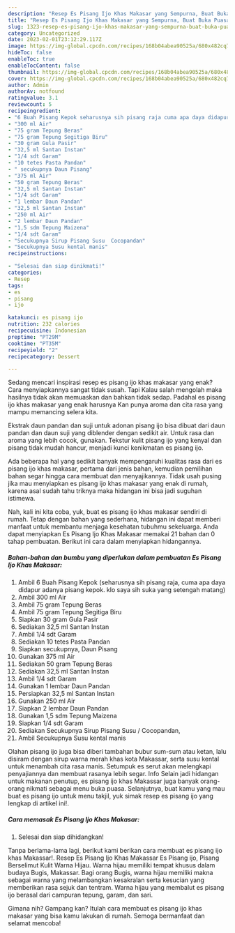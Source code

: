 ```yaml
---
description: "Resep Es Pisang Ijo Khas Makasar yang Sempurna, Buat Buka Puasa Bisa Manjain Lidah"
title: "Resep Es Pisang Ijo Khas Makasar yang Sempurna, Buat Buka Puasa Bisa Manjain Lidah"
slug: 1323-resep-es-pisang-ijo-khas-makasar-yang-sempurna-buat-buka-puasa-bisa-manjain-lidah
category: Uncategorized
date: 2023-02-01T23:12:29.117Z
image: https://img-global.cpcdn.com/recipes/168b04abea90525a/680x482cq70/es-pisang-ijo-khas-makasar-foto-resep-utama.jpg
hideToc: false
enableToc: true
enableTocContent: false
thumbnail: https://img-global.cpcdn.com/recipes/168b04abea90525a/680x482cq70/es-pisang-ijo-khas-makasar-foto-resep-utama.jpg
cover: https://img-global.cpcdn.com/recipes/168b04abea90525a/680x482cq70/es-pisang-ijo-khas-makasar-foto-resep-utama.jpg
author: Admin
authorAv: notfound
ratingvalue: 3.1
reviewcount: 5
recipeingredient:
- "6 Buah Pisang Kepok seharusnya sih pisang raja cuma apa daya didapur adanya pisang kepok klo saya sih suka yang setengah matang"
- "300 ml Air"
- "75 gram Tepung Beras"
- "75 gram Tepung Segitiga Biru"
- "30 gram Gula Pasir"
- "32,5 ml Santan Instan"
- "1/4 sdt Garam"
- "10 tetes Pasta Pandan"
- " secukupnya Daun Pisang"
- "375 ml Air"
- "50 gram Tepung Beras"
- "32,5 ml Santan Instan"
- "1/4 sdt Garam"
- "1 lembar Daun Pandan"
- "32,5 ml Santan Instan"
- "250 ml Air"
- "2 lembar Daun Pandan"
- "1,5 sdm Tepung Maizena"
- "1/4 sdt Garam"
- "Secukupnya Sirup Pisang Susu  Cocopandan"
- "Secukupnya Susu kental manis"
recipeinstructions:

- "Selesai dan siap dinikmati!"
categories:
- Resep
tags:
- es
- pisang
- ijo

katakunci: es pisang ijo 
nutrition: 232 calories
recipecuisine: Indonesian
preptime: "PT29M"
cooktime: "PT35M"
recipeyield: "2"
recipecategory: Dessert

---
```



Sedang mencari inspirasi resep es pisang ijo khas makasar yang enak? Cara menyiapkannya sangat tidak susah. Tapi Kalau salah mengolah maka hasilnya tidak akan memuaskan dan bahkan tidak sedap. Padahal es pisang ijo khas makasar yang enak harusnya Kan punya aroma dan cita rasa yang mampu memancing selera kita.


Ekstrak daun pandan dan suji untuk adonan pisang ijo bisa dibuat dari daun pandan dan daun suji yang diblender dengan sedikit air. Untuk rasa dan aroma yang lebih cocok, gunakan. Tekstur kulit pisang ijo yang kenyal dan pisang tidak mudah hancur, menjadi kunci kenikmatan es pisang ijo.

Ada beberapa hal yang sedikit banyak mempengaruhi kualitas rasa dari es pisang ijo khas makasar, pertama dari jenis bahan, kemudian pemilihan bahan segar hingga cara membuat dan menyajikannya. Tidak usah pusing jika mau menyiapkan es pisang ijo khas makasar yang enak di rumah, karena asal sudah tahu triknya maka hidangan ini bisa jadi suguhan istimewa.


Nah, kali ini kita coba, yuk, buat es pisang ijo khas makasar sendiri di rumah. Tetap dengan bahan yang sederhana, hidangan ini dapat memberi manfaat untuk membantu menjaga kesehatan tubuhmu sekeluarga. Anda dapat menyiapkan Es Pisang Ijo Khas Makasar memakai 21 bahan dan 0 tahap pembuatan. Berikut ini cara dalam menyiapkan hidangannya.

<!--inarticleads1-->

##### Bahan-bahan dan bumbu yang diperlukan dalam pembuatan Es Pisang Ijo Khas Makasar:

1. Ambil 6 Buah Pisang Kepok (seharusnya sih pisang raja, cuma apa daya didapur adanya pisang kepok. klo saya sih suka yang setengah matang)
1. Ambil 300 ml Air
1. Ambil 75 gram Tepung Beras
1. Ambil 75 gram Tepung Segitiga Biru
1. Siapkan 30 gram Gula Pasir
1. Sediakan 32,5 ml Santan Instan
1. Ambil 1/4 sdt Garam
1. Sediakan 10 tetes Pasta Pandan
1. Siapkan  secukupnya, Daun Pisang
1. Gunakan 375 ml Air
1. Sediakan 50 gram Tepung Beras
1. Sediakan 32,5 ml Santan Instan
1. Ambil 1/4 sdt Garam
1. Gunakan 1 lembar Daun Pandan
1. Persiapkan 32,5 ml Santan Instan
1. Gunakan 250 ml Air
1. Siapkan 2 lembar Daun Pandan
1. Gunakan 1,5 sdm Tepung Maizena
1. Siapkan 1/4 sdt Garam
1. Sediakan Secukupnya Sirup Pisang Susu / Cocopandan,
1. Ambil Secukupnya Susu kental manis


Olahan pisang ijo juga bisa diberi tambahan bubur sum-sum atau ketan, lalu disiram dengan sirup warna merah khas kota Makassar, serta susu kental untuk menambah cita rasa manis. Setumpuk es serut akan melengkapi penyajiannya dan membuat rasanya lebih segar. Info Selain jadi hidangan untuk makanan penutup, es pisang ijo khas Makassar juga banyak orang-orang nikmati sebagai menu buka puasa. Selanjutnya, buat kamu yang mau buat es pisang ijo untuk menu takjil, yuk simak resep es pisang ijo yang lengkap di artikel ini!. 

<!--inarticleads2-->

##### Cara memasak Es Pisang Ijo Khas Makasar:


1. Selesai dan siap dihidangkan!

Tanpa berlama-lama lagi, berikut kami berikan cara membuat es pisang ijo khas Makassar!. Resep Es Pisang Ijo Khas Makassar Es Pisang ijo, Pisang Berselimut Kulit Warna Hijau. Warna hijau memiliki tempat khusus dalam budaya Bugis, Makassar. Bagi orang Bugis, warna hijau memiliki makna sebagai warna yang melambangkan kesakralan serta kesucian yang memberikan rasa sejuk dan tentram. Warna hijau yang membalut es pisang ijo berasal dari campuran tepung, garam, dan sari. 

Gimana nih? Gampang kan? Itulah cara membuat es pisang ijo khas makasar yang bisa kamu lakukan di rumah. Semoga bermanfaat dan selamat mencoba!

